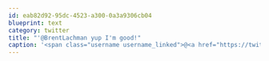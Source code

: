 ```yaml
---
id: eab82d92-95dc-4523-a300-0a3a9306cb04
blueprint: text
category: twitter
title: "'@BrentLachman yup I'm good!"
caption: '<span class="username username_linked">@<a href="https://twitter.com/BrentLachman" title="Brent Lachman">BrentLachman</a></span> yup I''m good!'
---
```

